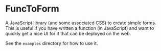 # FuncToForm

A JavaScript library (and some associated CSS) to create simple forms.
This is useful if you have written a function (in JavaScript)
and want to quickly get a nice UI for it that can be deployed on the web.

See the `examples` directory for how to use it.
